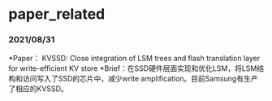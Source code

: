 # paper_related

### 2021/08/31
*Paper： KVSSD: Close integration of LSM trees and flash translation layer for write-efficient KV store
*Brief：在SSD硬件层面实现和优化LSM，将LSM结构和访问写入了SSD的芯片中，减少write amplification。目前Samsung有生产了相应的KVSSD。 
